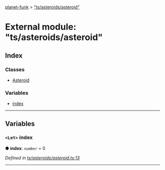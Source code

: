 [planet-funk](../README.md) > ["ts/asteroids/asteroid"](../modules/_ts_asteroids_asteroid_.md)

# External module: "ts/asteroids/asteroid"

## Index

### Classes

* [Asteroid](../classes/_ts_asteroids_asteroid_.asteroid.md)

### Variables

* [index](_ts_asteroids_asteroid_.md#index)

---

## Variables

<a id="index"></a>

### `<Let>` index

**● index**: *`number`* = 0

*Defined in [ts/asteroids/asteroid.ts:13](https://github.com/WilliamRADFunk/planet-funk/blob/2ca110e/src/ts/asteroids/asteroid.ts#L13)*

___

